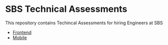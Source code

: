 # SBS Technical Assessments

This repository contains Techincal Assessments for hiring Engineers at SBS

- [Frontend](Frontend/README.md)
- [Mobile](Mobile/README.md)